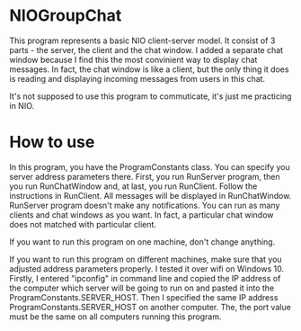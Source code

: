 # NIOGroupChat

This program represents a basic NIO client-server model. It consist of 3 parts -
the server, the client and the chat window. I added a separate chat window because I find this the 
most convinient way to display chat messages. In fact, the chat window is like a client, but the only thing
it does is reading and displaying incoming messages from users in this chat.

It's not supposed to use this program to commuticate, it's just me practicing in NIO. 

# How to use

In this program, you have the ProgramConstants class. You can specify you server address parameters there. 
First, you run RunServer program, then you run RunChatWindow and, at last, you run RunClient. Follow the
instructions in RunClient. All messages will be displayed in RunChatWindow. RunServer program doesn't
make any notifications. You can run as many clients and chat windows as you want. In fact, a particular chat window does
not matched with particular client.

If you want to run this program on one machine, don't change anything. 

If you want to run this program on different machines, make sure that you adjusted address parameters properly.
I tested it over wifi on Windows 10. Firstly, I entered "ipconfig" in command line and copied the IP address of the
computer which server will be going to run on and pasted it into the ProgramConstants.SERVER_HOST. Then I specified the same 
IP address ProgramConstants.SERVER_HOST on another computer. The, the port value must be the same on all computers running
this program. 

